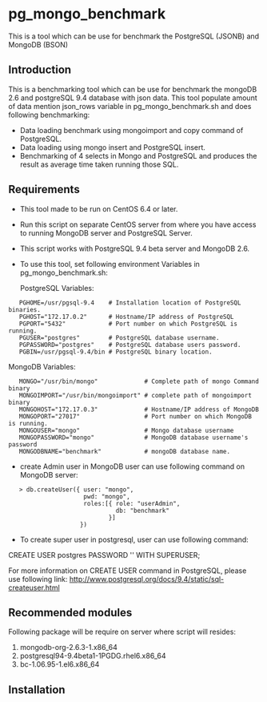 pg_mongo_benchmark
==================

This is a tool which can be use for benchmark the PostgreSQL (JSONB) and MongoDB (BSON)

Introduction
-------------

This is a benchmarking tool which can be use for benchmark the mongoDB 2.6 and postgreSQL 9.4 database with json data.
This tool populate amount of data mention json_rows variable in pg_mongo_benchmark.sh and does following benchmarking:
* Data loading benchmark using mongoimport and copy command of PostgreSQL.
* Data loading using mongo insert and PostgreSQL insert.
* Benchmarking of 4 selects in Mongo and PostgreSQL and produces the result as average time taken running those SQL.

Requirements
------------

* This tool made to be run on CentOS 6.4 or later.
* Run this script on separate CentOS server from where you have access to running MongoDB server and PostgreSQL Server.
* This script works with PostgreSQL 9.4 beta server and MongoDB 2.6.
* To use this tool, set following environment Variables in pg_mongo_benchmark.sh:


  PostgreSQL Variables:
```   
   PGHOME=/usr/pgsql-9.4    # Installation location of PostgreSQL binaries.
   PGHOST="172.17.0.2"      # Hostname/IP address of PostgreSQL
   PGPORT="5432"            # Port number on which PostgreSQL is running.
   PGUSER="postgres"        # PostgreSQL database username.
   PGPASSWORD="postgres"    # PostgreSQL database users password.
   PGBIN=/usr/pgsql-9.4/bin # PostgreSQL binary location.
```

  MongoDB Variables:

```
   MONGO="/usr/bin/mongo"             # Complete path of mongo Command binary
   MONGOIMPORT="/usr/bin/mongoimport" # complete path of mongoimport binary
   MONGOHOST="172.17.0.3"             # Hostname/IP address of MongoDB
   MONGOPORT="27017"                  # Port number on which MongoDB is running.
   MONGOUSER="mongo"                  # Mongo database username
   MONGOPASSWORD="mongo"              # MongoDB database username's password
   MONGODBNAME="benchmark"            # mongoDB database name.
```

* create Admin user in MongoDB user can use following command on MongoDB server:
```
   > db.createUser({ user: "mongo",
                     pwd: "mongo",
                     roles:[{ role: "userAdmin",
                              db: "benchmark"
                            }]
                    })
```

* To create super user in postgresql, user can use following command:

CREATE USER postgres PASSWORD '<password>' WITH SUPERUSER;


For more information on CREATE USER command in PostgreSQL, please use following link:
   http://www.postgresql.org/docs/9.4/static/sql-createuser.html

Recommended modules
--------------------
  Following package will be require on server where script will resides:
  1. mongodb-org-2.6.3-1.x86_64
  2. postgresql94-9.4beta1-1PGDG.rhel6.x86_64
  3. bc-1.06.95-1.el6.x86_64

Installation
------------

